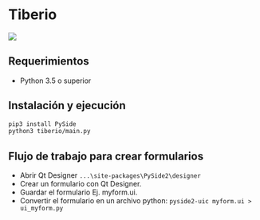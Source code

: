# Tiberio
![](https://raw.githubusercontent.com/victorze/desktop-apps/master/invoice/tiberio.gif)

## Requerimientos
- Python 3.5 o superior

## Instalación y ejecución
```bash
pip3 install PySide
python3 tiberio/main.py
```

## Flujo de trabajo para crear formularios
* Abrir Qt Designer `...\site-packages\PySide2\designer`
* Crear un formulario con Qt Designer.
* Guardar el formulario Ej. myform.ui.
* Convertir el formulario en un archivo python: `pyside2-uic myform.ui > ui_myform.py`

